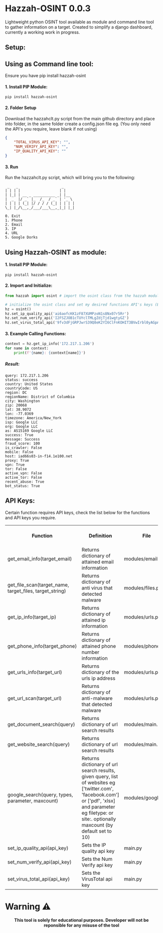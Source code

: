 # Hazzah-OSINT 0.0.3

Lightweight python OSINT tool available as module and command line tool to gather information on a target. Created to simplify a django dashboard, currently a working work in progress.

## Setup:
## Using as Command line tool:
Ensure you have pip install hazzah-osint
#### 1. Install PIP Module:
```
pip install hazzah-osint
```
#### 2. Folder Setup
Download the hazzahclt.py script from the main github directory and place into folder, in the same folder create a config.json file eg. (You only need the API's you require, leave blank if not using)
```json
{
    "TOTAL_VIRUS_API_KEY": "",
    "NUM_VERIFY_API_KEY": "",
    "IP_QUALITY_API_KEY": ""
}
```
#### 3. Run
Run the hazzahclt.py script, which will bring you to the following:
```
 _   _                    _
| | | |                  | |
| |_| | __ _ __________ _| |__        
|  _  |/ _` |_  /_  / _` | '_ \       
| | | | (_| |/ / / / (_| | | | |      
\_| |_/\__,_/___/___\__,_|_| |_|      

0. Exit
1. Phone
2. Email
3. IP
4. URL
5. Google Dorks
```

## Using Hazzah-OSINT as module:
#### 1. Install PIP Module:
```
pip install hazzah-osint
```
#### 2. Import and Initialize:
```python
from hazzah import osint # import the osint class from the hazzah module

# initialize the osint class and set my desired functions API's keys (Below are fake API keys)
hz = osint() 
hz.set_ip_quality_api('ai6aofcKK1zF87XUMPzoN1s8Nx07r5Rr')
hz.set_num_verify_api('I2FSZJOB1cTUYclTMLgZdjTjd1wgtyGZ')
hz.set_virus_total_api('9fv3dFjGRPJwrS39Q8eK2YI6ClFnKOHIT3BVwIrbl0yAGpAmoEVerr8TCB5agAGX')
```
#### 3. Example Calling Functions:
```python
context = hz.get_ip_info('172.217.1.206')
for name in context:
    print(f'{name}: {context[name]}')
```
##### Result:
```
query: 172.217.1.206
status: success
country: United States
countryCode: US
region: DC
regionName: District of Columbia
city: Washington
zip: 20068
lat: 38.9072
lon: -77.0369
timezone: America/New_York
isp: Google LLC
org: Google LLC
as: AS15169 Google LLC
success: True
message: Success
fraud_score: 100
is_crawler: False
mobile: False
host: iad66s03-in-f14.1e100.net
proxy: True
vpn: True
tor: False
active_vpn: False
active_tor: False
recent_abuse: True
bot_status: True
```

## API Keys:
<p>Certain function requires API keys, check the list below for the functions and API keys you require.<p>
<table >
  <tr>
    <th>Function</th>
    <th>Definition</th>
    <th>File</th>
    <th>Req. API Key</th>
  </tr>
  <tr>
    <td>get_email_info(target_email)</td>
    <td>Returns dictionary of attained email information</td>
    <td>modules/emails.py</td>
    <td>False</td>
  </tr>
  <tr>
    <td>get_file_scan(target_name, target_files, target_string)</td>
    <td>Returns dictionary of anti virus that detected malware</td>
    <td>modules/files.py</td>
    <td>True - Virus Total</td>
  </tr>
  <tr>
    <td>get_ip_info(target_ip)</td>
    <td>Returns dictionary of attained ip information</td>
    <td>modules/urls.py</td>
    <td>True - IP Quality</td>
  </tr>
  <tr>
    <td>get_phone_info(target_phone)</td>
    <td>Returns dictionary of attained phone number information</td>
    <td>modules/phones.py</td>
    <td>True - Num Verify</td>
  </tr>
  <tr>
    <td>get_urls_info(target_url)</td>
    <td>Returns dictionary of the urls ip address</td>
    <td>modules/urls.py</td>
    <td>False</td>
  </tr>
  <tr>
    <td>get_url_scan(target_url)</td>
    <td>Returns dictionary of anti-malware that detected malware</td>
    <td>modules/urls.py</td>
    <td>True - Virus Total</td>
  </tr>
  <tr>
    <td>get_document_search(query)</td>
    <td>Returns dictionary of url search results</td>
    <td>modules/main.py</td>
    <td>False</td>
  </tr>
  <tr>
    <td>get_website_search(query)</td>
    <td>Returns dictionary of url search results</td>
    <td>modules/main.py</td>
    <td>False</td>
  </tr>
  <tr>
    <td>google_search(query, types, parameter, maxcount)</td>
    <td>Returns dictionary of url search results, given query, list of websites eg ['twitter.com', 'facebook.com'] or ['pdf', 'xlsx] and parameter eg filetype: or site:. optionally maxcount (by default set to 10)</td>
    <td>modules/google.py</td>
    <td>False</td>
  </tr>
  <tr>
    <td>set_ip_quality_api(api_key)</td>
    <td>Sets the IP quality api key</td>
    <td>main.py</td>
    <td>N/A</td>
  </tr>
  <tr>
    <td>set_num_verify_api(api_key)</td>
    <td>Sets the Num Verify api key</td>
    <td>main.py</td>
    <td>N/A</td>
  </tr>
  <tr>
    <td>set_virus_total_api(api_key)</td>
    <td>Sets the VirusTotal api key</td>
    <td>main.py</td>
    <td>N/A</td>
  </tr>
</table>

# Warning :warning:

<p align="center"><b>This tool is solely for educational purposes. Developer will not be reponsible for any misuse of the tool</b></p>